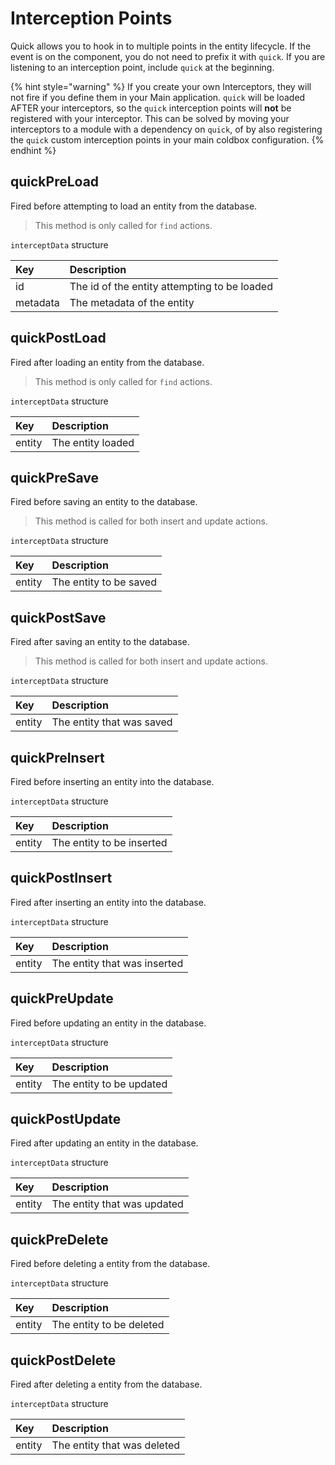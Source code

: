# Interception Points

Quick allows you to hook in to multiple points in the entity lifecycle. If the event is on the component, you do not need to prefix it with `quick`. If you are listening to an interception point, include `quick` at the beginning.

{% hint style="warning" %}
If you create your own Interceptors, they will not fire if you define them in your Main application. `quick` will be loaded AFTER your interceptors, so the `quick` interception points will **not** be registered with your interceptor. This can be solved by moving your interceptors to a module with a dependency on `quick`, of by also registering the `quick` custom interception points in your main coldbox configuration.
{% endhint %}

## quickPreLoad

Fired before attempting to load an entity from the database.

> This method is only called for `find` actions.

`interceptData` structure

| Key | Description |
| :--- | :--- |
| id | The id of the entity attempting to be loaded |
| metadata | The metadata of the entity |

## quickPostLoad

Fired after loading an entity from the database.

> This method is only called for `find` actions.

`interceptData` structure

| Key | Description |
| :--- | :--- |
| entity | The entity loaded |

## quickPreSave

Fired before saving an entity to the database.

> This method is called for both insert and update actions.

`interceptData` structure

| Key | Description |
| :--- | :--- |
| entity | The entity to be saved |

## quickPostSave

Fired after saving an entity to the database.

> This method is called for both insert and update actions.

`interceptData` structure

| Key | Description |
| :--- | :--- |
| entity | The entity that was saved |

## quickPreInsert

Fired before inserting an entity into the database.

`interceptData` structure

| Key | Description |
| :--- | :--- |
| entity | The entity to be inserted |

## quickPostInsert

Fired after inserting an entity into the database.

`interceptData` structure

| Key | Description |
| :--- | :--- |
| entity | The entity that was inserted |

## quickPreUpdate

Fired before updating an entity in the database.

`interceptData` structure

| Key | Description |
| :--- | :--- |
| entity | The entity to be updated |

## quickPostUpdate

Fired after updating an entity in the database.

`interceptData` structure

| Key | Description |
| :--- | :--- |
| entity | The entity that was updated |

## quickPreDelete

Fired before deleting a entity from the database.

`interceptData` structure

| Key | Description |
| :--- | :--- |
| entity | The entity to be deleted |

## quickPostDelete

Fired after deleting a entity from the database.

`interceptData` structure

| Key | Description |
| :--- | :--- |
| entity | The entity that was deleted |

